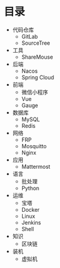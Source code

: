 # 目录

- 代码仓库
  - GitLab
  - SourceTree
- 工具
  - ShareMouse
- 后端
  - Nacos
  - Spring Cloud
- 前端
  - 微信小程序
  - Vue
  - Gauge
- 数据库
  - MySQL
  - Redis
- 网络
  - FRP
  - Mosquitto
  - Nginx
- 应用
  - Mattermost
- 语言
  - 批处理
  - Python
- 运维
  - 宝塔
  - Docker
  - Linux
  - Jenkins
  - Shell
- 知识
  - 区块链
- 装机
  - 虚拟机
